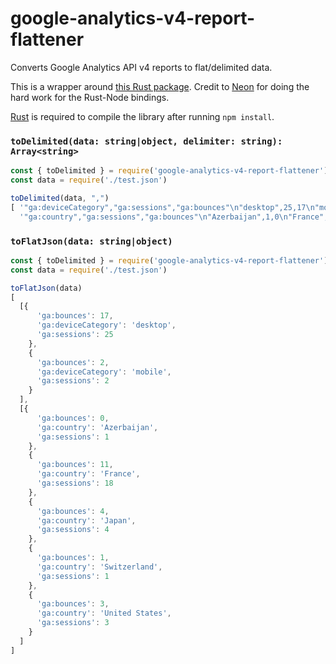 # google-analytics-v4-report-flattener

Converts Google Analytics API v4 reports to flat/delimited data.

This is a wrapper around [this Rust package](https://crates.io/crates/ga-v4-flattener). Credit to [Neon](https://github.com/neon-bindings/neon) for doing the hard work for the Rust-Node bindings.

[Rust](https://doc.rust-lang.org/cargo/getting-started/installation.html) is required to compile the library after running `npm install`.

### `toDelimited(data: string|object, delimiter: string): Array<string>`
```ts
const { toDelimited } = require('google-analytics-v4-report-flattener')
const data = require('./test.json')

toDelimited(data, ",")
[ '"ga:deviceCategory","ga:sessions","ga:bounces"\n"desktop",25,17\n"mobile",2,2\n',
  '"ga:country","ga:sessions","ga:bounces"\n"Azerbaijan",1,0\n"France",18,11\n"Japan",4,4\n"Switzerland",1,1\n"United States",3,3\n' ]
```

### `toFlatJson(data: string|object)`
```ts
const { toDelimited } = require('google-analytics-v4-report-flattener')
const data = require('./test.json')

toFlatJson(data)
[
  [{
      'ga:bounces': 17,
      'ga:deviceCategory': 'desktop',
      'ga:sessions': 25
    },
    {
      'ga:bounces': 2,
      'ga:deviceCategory': 'mobile',
      'ga:sessions': 2
    }
  ],
  [{
      'ga:bounces': 0,
      'ga:country': 'Azerbaijan',
      'ga:sessions': 1
    },
    {
      'ga:bounces': 11,
      'ga:country': 'France',
      'ga:sessions': 18
    },
    {
      'ga:bounces': 4,
      'ga:country': 'Japan',
      'ga:sessions': 4
    },
    {
      'ga:bounces': 1,
      'ga:country': 'Switzerland',
      'ga:sessions': 1
    },
    {
      'ga:bounces': 3,
      'ga:country': 'United States',
      'ga:sessions': 3
    }
  ]
]
```
